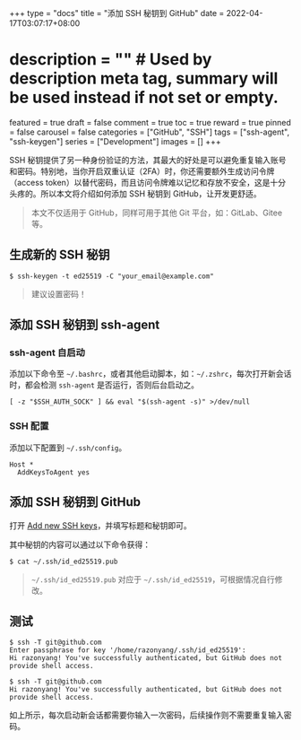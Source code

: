 +++
type = "docs"
title = "添加 SSH 秘钥到 GitHub"
date = 2022-04-17T03:07:17+08:00
# description = "" # Used by description meta tag, summary will be used instead if not set or empty.
featured = true
draft = false
comment = true
toc = true
reward = true
pinned = false
carousel = false
categories = ["GitHub", "SSH"]
tags = ["ssh-agent", "ssh-keygen"]
series = ["Development"]
images = []
+++

SSH 秘钥提供了另一种身份验证的方法，其最大的好处是可以避免重复输入账号和密码。特别地，当你开启双重认证（2FA）时，你还需要额外生成访问令牌（access token）以替代密码，而且访问令牌难以记忆和存放不安全，这是十分头疼的。所以本文将介绍如何添加 SSH 秘钥到 GitHub，让开发更舒适。

> 本文不仅适用于 GitHub，同样可用于其他 Git 平台，如：GitLab、Gitee 等。

<!--more-->

## 生成新的 SSH 秘钥

```shell
$ ssh-keygen -t ed25519 -C "your_email@example.com"
```

> 建议设置密码！

## 添加 SSH 秘钥到 ssh-agent

### ssh-agent 自启动

添加以下命令至 `~/.bashrc`，或者其他启动脚本，如：`~/.zshrc`，每次打开新会话时，都会检测 `ssh-agent` 是否运行，否则后台启动之。

```shell
[ -z "$SSH_AUTH_SOCK" ] && eval "$(ssh-agent -s)" >/dev/null
```

### SSH 配置

添加以下配置到 `~/.ssh/config`。

```ssh
Host *
  AddKeysToAgent yes
```

## 添加 SSH 秘钥到 GitHub

打开 [Add new SSH keys](https://github.com/settings/ssh/new)，并填写标题和秘钥即可。

其中秘钥的内容可以通过以下命令获得：

```shell
$ cat ~/.ssh/id_ed25519.pub
```

> `~/.ssh/id_ed25519.pub` 对应于 `~/.ssh/id_ed25519`，可根据情况自行修改。

## 测试

```shell
$ ssh -T git@github.com
Enter passphrase for key '/home/razonyang/.ssh/id_ed25519': 
Hi razonyang! You've successfully authenticated, but GitHub does not provide shell access.

$ ssh -T git@github.com
Hi razonyang! You've successfully authenticated, but GitHub does not provide shell access.
```

如上所示，每次启动新会话都需要你输入一次密码，后续操作则不需要重复输入密码。
